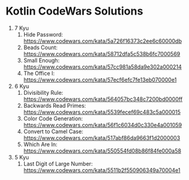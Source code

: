 # Kotlin CodeWars Solutions

1. 7 Kyu
    1. Hide Password: https://www.codewars.com/kata/5a726f16373c2ee6c60000db
    2. Beads Count: https://www.codewars.com/kata/58712dfa5c538b6fc7000569
    3. Small Enough: https://www.codewars.com/kata/57cc981a58da9e302a000214
    4. The Office I: https://www.codewars.com/kata/57ecf6efc7fe13eb070000e1
2. 6 Kyu
    1. Divisibility Rule: https://www.codewars.com/kata/564057bc348c7200bd0000ff
    2. Backwards Read Primes: https://www.codewars.com/kata/5539fecef69c483c5a000015
    3. Color Code Generation: https://www.codewars.com/kata/56f1c6034d0c330e4a001059
    4. Convert to Camel Case: https://www.codewars.com/kata/517abf86da9663f1d2000003
    5. Which Are In: https://www.codewars.com/kata/550554fd08b86f84fe000a58
3. 5 Kyu
    1. Last Digit of Large Number: https://www.codewars.com/kata/5511b2f550906349a70004e1
